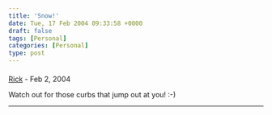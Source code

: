 ```yaml
---
title: 'Snow!'
date: Tue, 17 Feb 2004 09:33:58 +0000
draft: false
tags: [Personal]
categories: [Personal]
type: post
---
```



#### 
[Rick]( "") - <time datetime="2004-02-17 10:28:42">Feb 2, 2004</time>

Watch out for those curbs that jump out at you! :-)
<hr />
